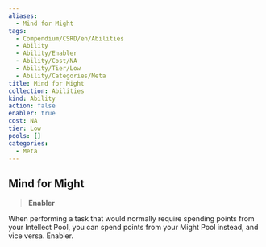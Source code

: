 ```yaml
---
aliases:
  - Mind for Might
tags:
  - Compendium/CSRD/en/Abilities
  - Ability
  - Ability/Enabler
  - Ability/Cost/NA
  - Ability/Tier/Low
  - Ability/Categories/Meta
title: Mind for Might
collection: Abilities
kind: Ability
action: false
enabler: true
cost: NA
tier: Low
pools: []
categories:
  - Meta
---
```

## Mind for Might    
>**Enabler**  
    
When performing a task that would normally require spending points from your Intellect Pool, you can spend points from your Might Pool instead, and vice versa. Enabler.